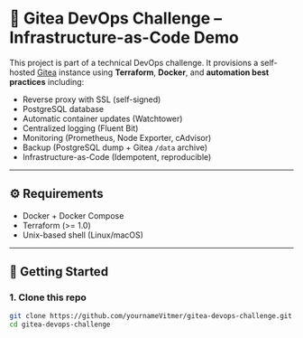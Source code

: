 # 🧪 Gitea DevOps Challenge – Infrastructure-as-Code Demo

This project is part of a technical DevOps challenge. It provisions a self-hosted [Gitea](https://gitea.io/) instance using **Terraform**, **Docker**, and **automation best practices** including:

- Reverse proxy with SSL (self-signed)
- PostgreSQL database
- Automatic container updates (Watchtower)
- Centralized logging (Fluent Bit)
- Monitoring (Prometheus, Node Exporter, cAdvisor)
- Backup (PostgreSQL dump + Gitea `/data` archive)
- Infrastructure-as-Code (Idempotent, reproducible)

---

## ⚙️ Requirements

- Docker + Docker Compose
- Terraform (>= 1.0)
- Unix-based shell (Linux/macOS)

---

## 🚀 Getting Started

### 1. Clone this repo
```bash
git clone https://github.com/yournameVitmer/gitea-devops-challenge.git
cd gitea-devops-challenge